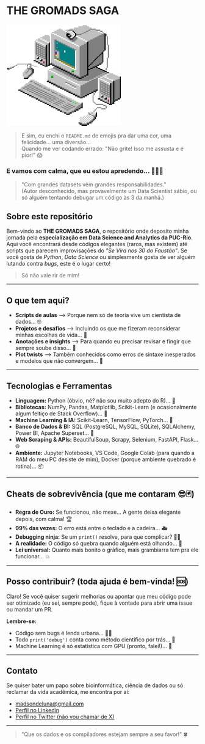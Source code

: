 # THE GROMADS SAGA 

<img src="extra/anim2.gif" alt="just4fun" width="300"/>

>E sim, eu enchi o `README.md` de emojis pra dar uma cor, uma felicidade... uma diversão... <br>
>Quando me ver codando errado: "Não grite! Isso me assusta e é pior!" 😱 

<h3>E vamos com calma, que eu estou apredendo... 🥹🙏🏼</h3>

> "Com grandes datasets vêm grandes responsabilidades." <br> (Autor desconhecido, mas provavelmente um Data Scientist sábio, ou só alguém tentando debugar um código às 3 da manhã.)

## Sobre este repositório 

Bem-vindo ao **THE GROMADS SAGA**, o repositório onde deposito minha jornada pela **especialização em Data Science and Analytics da PUC-Rio**. Aqui você encontrará desde códigos elegantes (raros, mas existem) até scripts que parecem improvisações do *"Se Vira nos 30 do Faustão"*. Se você gosta de *Python*, *Data Science* ou simplesmente gosta de ver alguém lutando contra *bugs*, este é o lugar certo!

>Só não vale rir de mim! 
---

## O que tem aqui? 

- **Scripts de aulas** –> Porque nem só de teoria vive um cientista de dados... 🤓
- **Projetos e desafios** –> Incluindo os que me fizeram reconsiderar minhas escolhas de vida... 🤯  
- **Anotações e insights** –> Para quando eu precisar revisar e fingir que sempre soube disso... 📝  
- **Plot twists** –> Também conhecidos como erros de sintaxe inesperados e modelos que não convergem... 🔄

---

## Tecnologias e Ferramentas 

- **Linguagem:** Python (óbvio, né? não sou muito adepto do R)... 🐍  
- **Bibliotecas:** NumPy, Pandas, Matplotlib, Scikit-Learn (e ocasionalmente algum feitiço de Stack Overflow)... 📑 
- **Machine Learning & IA:** Scikit-Learn, TensorFlow, PyTorch... 🤖  
- **Banco de Dados & BI:** SQL (PostgreSQL, MySQL, SQLite), SQLAlchemy, Power BI, Apache Superset... 💾  
- **Web Scraping & APIs:** BeautifulSoup, Scrapy, Selenium, FastAPI, Flask... 🌐  
- **Ambiente:** Jupyter Notebooks, VS Code, Google Colab (para quando a RAM do meu PC desiste de mim), Docker (porque ambiente quebrado é rotina)... 📦

---

## Cheats de sobrevivência (que me contaram 😎🃏) 

- **Regra de Ouro:** Se funcionou, não mexe... A gente deixa elegante depois, com calma! 🏆  
- **99% das vezes:** O erro está entre o teclado e a cadeira... 🚑 
- **Debugging ninja:** Se um `print()` resolve, para que complicar? 🦹🏼
- **A realidade:** O código só quebra quando alguém está olhando... 👀  
- **Lei universal:** Quanto mais bonito o gráfico, mais grambiarra tem pra ele funcionar... 💥

---

## Posso contribuir? (toda ajuda é bem-vinda! 🆘)

Claro! Se você quiser sugerir melhorias ou apontar que meu código pode ser otimizado (eu sei, sempre pode), fique à vontade para abrir uma issue ou mandar um PR.

**Lembre-se:**  
- Código sem bugs é lenda urbana... 🐞🚫  
- Todo `print('debug')` conta como método científico por trás... 🔬  
- Machine Learning é só estatística com GPU (pronto, falei!)... 🧠

---

## Contato 

Se quiser bater um papo sobre bioinformática, ciência de dados ou só reclamar da vida acadêmica, me encontra por aí:

- madsondeluna@gmail.com  
- [Perfil no Linkedin](https://www.linkedin.com/in/madsonaragao/)  
- [Perfil no Twitter (não vou chamar de X)](https://twitter.com/mdsnllndlnrg)

---

> "Que os dados e os compiladores estejam sempre a seu favor!" 🍀
